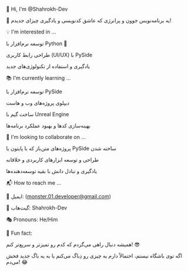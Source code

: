 👋 Hi, I'm @Shahrokh-Dev

🚀 یه برنامه‌نویس جوون و پرانرژی که عاشق کدنویسی و یادگیری چیزای جدیدم!

💡 I'm interested in ...

توسعه نرم‌افزار با Python 🐍

طراحی رابط کاربری (UI/UX) با PySide

یادگیری و استفاده از تکنولوژی‌های جدید


📚 I'm currently learning ...

توسعه نرم‌افزار با PySide

دیپلوی پروژه‌های وب و هاست

ساخت گیم با Unreal Engine

بهینه‌سازی کدها و بهبود عملکرد برنامه‌ها


🤝 I'm looking to collaborate on ...

پروژه‌های متن‌باز که با پایتون یا PySide ساخته شدن

طراحی و توسعه ابزارهای کاربردی و خلاقانه

یادگیری و تبادل دانش با بقیه توسعه‌دهنده‌ها


📬 How to reach me ...

📩 ایمیل: (monster.01.developer@gmail.com)

🔗 گیت‌هاب: Shahrokh-Dev

🎭 Pronouns: He/Him

🎉 Fun fact:

همیشه دنبال راهی می‌گردم که کدم رو تمیزتر و سریع‌تر کنم! 😎

اگه توی باشگاه نیستم، احتمالاً دارم یه چیزی رو دِباگ می‌کنم یا به یه باگ جدید فحش می‌دم! 😂
